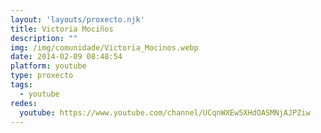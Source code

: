```yaml
---
layout: 'layouts/proxecto.njk'
title: Victoria Mociños
description: ""
img: /img/comunidade/Victoria_Mocinos.webp
date: 2014-02-09 08:48:54
platform: youtube
type: proxecto
tags:
  - youtube
redes:
  youtube: https://www.youtube.com/channel/UCqnWXEw5XHdOASMNjAJPZiw
---
```

